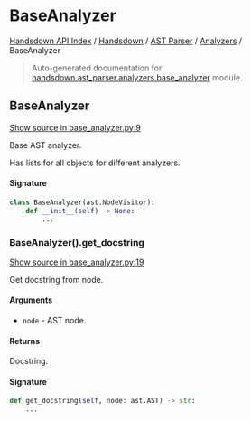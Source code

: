 # BaseAnalyzer

[Handsdown API Index](../../../README.md#handsdown-api-index) / [Handsdown](../../index.md#handsdown) / [AST Parser](../index.md#ast-parser) / [Analyzers](./index.md#analyzers) / BaseAnalyzer

> Auto-generated documentation for [handsdown.ast_parser.analyzers.base_analyzer](https://github.com/vemel/handsdown/blob/main/handsdown/ast_parser/analyzers/base_analyzer.py) module.

## BaseAnalyzer

[Show source in base_analyzer.py:9](https://github.com/vemel/handsdown/blob/main/handsdown/ast_parser/analyzers/base_analyzer.py#L9)

Base AST analyzer.

Has lists for all objects for different analyzers.

#### Signature

```python
class BaseAnalyzer(ast.NodeVisitor):
    def __init__(self) -> None:
        ...
```

### BaseAnalyzer().get_docstring

[Show source in base_analyzer.py:19](https://github.com/vemel/handsdown/blob/main/handsdown/ast_parser/analyzers/base_analyzer.py#L19)

Get docstring from node.

#### Arguments

- `node` - AST node.

#### Returns

Docstring.

#### Signature

```python
def get_docstring(self, node: ast.AST) -> str:
    ...
```
